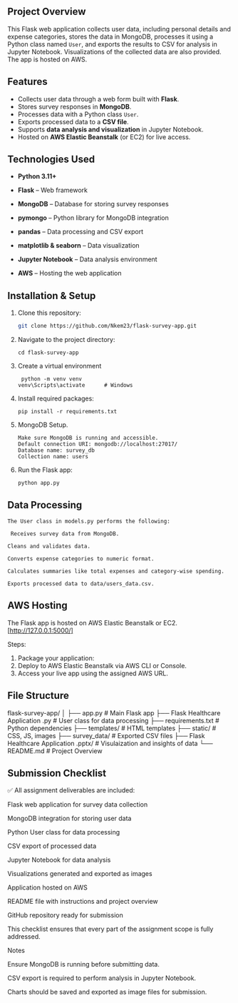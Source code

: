 ## Project Overview
This Flask web application collects user data, including personal details and expense categories, stores the data in MongoDB,
processes it using a Python class named `User`, and exports the results to CSV for analysis in Jupyter Notebook. 
Visualizations of the collected data are also provided. The app is hosted on AWS.

## Features
- Collects user data through a web form built with **Flask**.
- Stores survey responses in **MongoDB**.
- Processes data with a Python class `User`.
- Exports processed data to a **CSV file**.
- Supports **data analysis and visualization** in Jupyter Notebook.
- Hosted on **AWS Elastic Beanstalk** (or EC2) for live access.


## Technologies Used

- **Python 3.11+**

- **Flask** – Web framework

- **MongoDB** – Database for storing survey responses

- **pymongo** – Python library for MongoDB integration

- **pandas** – Data processing and CSV export

- **matplotlib & seaborn** – Data visualization


- **Jupyter Notebook** – Data analysis environment

- **AWS** – Hosting the web application

## Installation & Setup
1. Clone this repository:
   ```bash
   git clone https://github.com/Nkem23/flask-survey-app.git

2. Navigate to the project directory:

       cd flask-survey-app

3. Create a virtual environment

        python -m venv venv
       venv\Scripts\activate      # Windows

4. Install required packages:

       pip install -r requirements.txt

5. MongoDB Setup.

       Make sure MongoDB is running and accessible.
       Default connection URI: mongodb://localhost:27017/
       Database name: survey_db
       Collection name: users

6. Run the Flask app:

       python app.py

## Data Processing

    The User class in models.py performs the following:

     Receives survey data from MongoDB.

    Cleans and validates data.

    Converts expense categories to numeric format.

    Calculates summaries like total expenses and category-wise spending.

    Exports processed data to data/users_data.csv.

  ## AWS Hosting

The Flask app is hosted on AWS Elastic Beanstalk or EC2.  [http://127.0.0.1:5000/]

Steps:
           
  1. Package your application:
  2. Deploy to AWS Elastic Beanstalk via AWS CLI or Console.
  3. Access your live app using the assigned AWS URL.

 
 ## File Structure
flask-survey-app/
│
├── app.py                                 # Main Flask app
├── Flask Healthcare Application .py       # User class for data processing
├── requirements.txt                       # Python dependencies
├── templates/                             # HTML templates
├── static/                                # CSS, JS, images
├── survey_data/                           # Exported CSV files
├── Flask Healthcare Application .pptx/    # Visulaization and insights of data
└── README.md                              # Project Overview

## Submission Checklist

✅ All assignment deliverables are included:

 Flask  web application for survey data collection

 MongoDB integration for storing user data

 Python User class for data processing

 CSV export of processed data

 Jupyter Notebook for data analysis

 Visualizations generated and exported as images

 Application hosted on AWS

 README file with instructions and project overview

 GitHub repository ready for submission

This checklist ensures that every part of the assignment scope is fully addressed.


Notes

Ensure MongoDB is running before submitting data.

CSV export is required to perform analysis in Jupyter Notebook.

Charts should be saved and exported as image files for submission.
